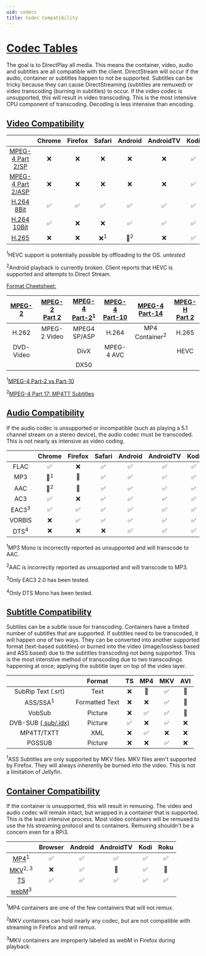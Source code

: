 ```yaml
---
uid: codecs
title: Codec Compatibility
---
```


 # [Codec Tables](https://en.wikipedia.org/wiki/List_of_codecs "Wikipedia's list of all codecs")
 
 The goal is to DirectPlay all media. This means the container, video, audio and subtitles are all compatible with the client. DirectStream will occur if the audio, container or subtitles happen to not be supported. Subtitles can be tricky because they can cause DirectStreaming (subtitles are remuxed) or video transcoding (burning in subtitles) to occur. If the video codec is unsupported, this will result in video transcoding. This is the most intensive CPU component of transcoding. Decoding is less intensive than encoding.
 
## [Video Compatibility](https://en.wikipedia.org/wiki/Comparison_of_video_container_formats "Wikipedia's video codec tables")

||Chrome|Firefox|Safari|Android|AndroidTV|Kodi|[Roku](https://developer.roku.com/docs/specs/streaming.md)|
|:---:|:---:|:---:|:---:|:---:|:---:|:---:|:---:|
|[MPEG-4 Part 2/SP](https://en.wikipedia.org/wiki/DivX)|❌|❌|❌|❌|❌|✅|✅|
|[MPEG-4 Part 2/ASP](https://en.wikipedia.org/wiki/MPEG-4_Part_2#Advanced_Simple_Profile_(ASP))|❌|❌|❌|❌|❌|✅|✅|
|[H.264 8Bit](https://caniuse.com/#feat=mpeg4 "H264 Browser Support Reference")|✅|✅|✅|✅|✅|✅|✅|
|[H.264 10Bit](https://caniuse.com/#feat=mpeg4 "H264 Browser Support Reference")|✅|❌|❌|✅|✅|✅|✅|
|[H.265](https://caniuse.com/#feat=hevc "HEVC Browser Support Reference")|❌|❌|❌<sup>1</sup>|🔶<sup>2</sup>|❌|✅|❌|

<sup>1</sup>HEVC support is potentially possible by offloading to the OS. *untested*

<sup>2</sup>Android playback is currently broken. Client reports that HEVC is supported and attempts to Direct Stream.

[Format Cheetsheet:](https://en.wikipedia.org/wiki/MPEG-4#MPEG-4_Parts)

|[MPEG-2](https://en.wikipedia.org/wiki/MPEG-2)|[MPEG-2<br>Part 2](https://en.wikipedia.org/wiki/H.262/MPEG-2_Part_2)|[MPEG-4<br>Part-2](https://en.wikipedia.org/wiki/MPEG-4_Part_2)<sup>1</sup>|[MPEG-4<br>Part-10](https://en.wikipedia.org/wiki/Advanced_Video_Coding)|[MPEG-4<br>Part-14](https://en.wikipedia.org/wiki/MPEG-4_Part_14)|[MPEG-H<br>Part 2](https://en.wikipedia.org/wiki/High_Efficiency_Video_Coding)|
|:---:|:---:|:---:|:---:|:---:|:---:|
|H.262|MPEG-2 Video|MPEG4 SP/ASP|H.264|MP4 Container<sup>2</sup>|H.265|
|DVD-Video||DivX|MPEG-4 AVC||HEVC|
|||DX50||||

<sup>1</sup>[MPEG-4 Part-2 vs Part-10](https://www.afterdawn.com/glossary/term.cfm/mpeg_4_part_10)

<sup>2</sup>[MPEG-4 Part 17: MP4TT Subtitles](https://en.wikipedia.org/wiki/MPEG-4_Part_17)

## [Audio Compatibility](https://en.wikipedia.org/wiki/Comparison_of_video_container_formats#Audio_coding_formats_support "Wikipedia's audio codec tables")

If the audio codec is unsupported or incompatible (such as playing a 5.1 channel stream on a stereo device), the audio codec must be transcoded. This is not nearly as intensive as video coding.

||Chrome|Firefox|Safari|Android|AndroidTV|Kodi|Roku|
|:---:|:---:|:---:|:---:|:---:|:---:|:---:|:---:|
FLAC|✅|❌|✅|✅|✅|✅|✅|
|MP3|🔶<sup>1</sup>|🔶|✅|✅|✅|✅|✅|
|AAC|🔶<sup>2</sup>|🔶|✅|✅|✅|✅|✅|
|AC3|✅|❌|✅|✅|✅|✅|✅|
|EAC3<sup>3</sup>|✅|✅|✅|✅|✅|✅|✅|
|VORBIS|❌|✅|✅|✅|✅|✅|✅|
|DTS<sup>4</sup>|❌|❌|❌|✅|✅|✅|✅|

<sup>1</sup>MP3 Mono is incorrectly reported as unsupported and will transcode to AAC.

<sup>2</sup>AAC is incorrectly reported as unsupported and will transcode to MP3.

<sup>3</sup>Only EAC3 2.0 has been tested.

<sup>4</sup>Only DTS Mono has been tested.

## [Subtitle Compatibility](https://en.wikipedia.org/wiki/Comparison_of_video_container_formats#Subtitle/caption_formats_support "Wikipedia's subtitle codec tables")

Subtiles can be a subtle issue for transcoding. Containers have a limited number of subtitles that are supported. If subtitles need to be transcoded, it will happen one of two ways. They can be converted into another supported format (text-based subtitles) or burned into the video (image/lossless based and ASS based) due to the subtitles transcoding not being supported. This is the most intenstive method of transcoding due to two transcodings happening at once; applying the subtitle layer on top of the video layer.

||Format|TS|MP4|MKV|AVI|
|:---:|:---:|:---:|:---:|:---:|:---:|
|SubRip Text (.srt)|Text|❌|🔶|✅|🔶|
|ASS/SSA<sup>1</sup>|Formatted Text|❌|❌|✅|🔶|
|VobSub|Picture|❌|✅|✅|🔶|
|DVB-SUB [(.sub/.idx)](https://forum.videohelp.com/threads/261451-Difference-between-SUB-and-IDX-file)|Picture|✅|❌|✅|❌|
|MP4TT/TXTT|XML|❌|✅|❌|❌|
|PGSSUB|Picture|❌|❌|✅|❌|


<sup>1</sup>ASS Subtitles are only supported by MKV files. MKV files aren't supported by Firefox. They will always inherently be burned into the video. This is not a limitation of Jellyfin.

## [Container Compatibility](https://developer.mozilla.org/en-US/docs/Web/Media/Formats/Containers)

If the container is unsupported, this will result in remuxing. The video and audio codec will remain intact, but wrapped in a container that is supported. This is the least intensive process. Most video containers will be remuxed to use the hls streaming protocol and ts containers. Remuxing shouldn't be a concern even for a RPi3.

||Browser|Android|AndroidTV|Kodi|Roku
|:---:|:---:|:---:|:---:|:---:|:---:
|[MP4](https://en.wikipedia.org/wiki/MPEG-4_Part_14)<sup>1</sup>|✅|✅|✅|✅|✅
|[MKV](https://en.wikipedia.org/wiki/Matroska)<sup>2, 3</sup>|❌|✅|🔶|✅|🔶
|[TS](https://en.wikipedia.org/wiki/MPEG_transport_stream)|✅|✅|✅|✅|✅
|[webM](https://en.wikipedia.org/wiki/WebM)<sup>3</sup>|||||

<sup>1</sup>MP4 containers are one of the few containers that will not remux.

<sup>2</sup>MKV containers can hold nearly any codec, but are not compatible with streaming in Firefox and will remux.

<sup>3</sup>MKV containers are improperly labeled as webM in Firefox during playback.
